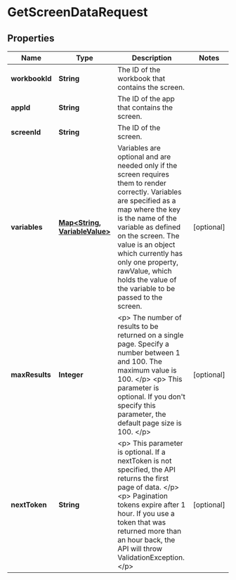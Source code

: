 

# GetScreenDataRequest


## Properties

| Name | Type | Description | Notes |
|------------ | ------------- | ------------- | -------------|
|**workbookId** | **String** | The ID of the workbook that contains the screen. |  |
|**appId** | **String** | The ID of the app that contains the screen. |  |
|**screenId** | **String** | The ID of the screen. |  |
|**variables** | [**Map&lt;String, VariableValue&gt;**](VariableValue.md) |  Variables are optional and are needed only if the screen requires them to render correctly. Variables are specified as a map where the key is the name of the variable as defined on the screen. The value is an object which currently has only one property, rawValue, which holds the value of the variable to be passed to the screen.  |  [optional] |
|**maxResults** | **Integer** | &lt;p&gt; The number of results to be returned on a single page. Specify a number between 1 and 100. The maximum value is 100. &lt;/p&gt; &lt;p&gt; This parameter is optional. If you don&#39;t specify this parameter, the default page size is 100. &lt;/p&gt; |  [optional] |
|**nextToken** | **String** | &lt;p&gt; This parameter is optional. If a nextToken is not specified, the API returns the first page of data. &lt;/p&gt; &lt;p&gt; Pagination tokens expire after 1 hour. If you use a token that was returned more than an hour back, the API will throw ValidationException. &lt;/p&gt; |  [optional] |




